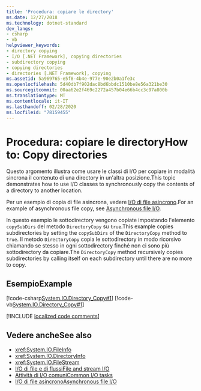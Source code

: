 ```yaml
---
title: 'Procedura: copiare le directory'
ms.date: 12/27/2018
ms.technology: dotnet-standard
dev_langs:
- csharp
- vb
helpviewer_keywords:
- directory copying
- I/O [.NET Framework], copying directories
- subdirectory copying
- copying directories
- directories [.NET Framework], copying
ms.assetid: 5a969765-e5f8-4b4e-977e-90e2b0a1fe3c
ms.openlocfilehash: 5d40db7f902dac8bd6bbdc1510be8e56a321be30
ms.sourcegitcommit: 00aa62e2f469c2272a457b04e66b4cc3c97a800b
ms.translationtype: MT
ms.contentlocale: it-IT
ms.lasthandoff: 02/28/2020
ms.locfileid: "78159455"
---
```

# <a name="how-to-copy-directories"></a><span data-ttu-id="d1944-102">Procedura: copiare le directory</span><span class="sxs-lookup"><span data-stu-id="d1944-102">How to: Copy directories</span></span>
<span data-ttu-id="d1944-103">Questo argomento illustra come usare le classi di I/O per copiare in modalità sincrona il contenuto di una directory in un'altra posizione.</span><span class="sxs-lookup"><span data-stu-id="d1944-103">This topic demonstrates how to use I/O classes to synchronously copy the contents of a directory to another location.</span></span>

<span data-ttu-id="d1944-104">Per un esempio di copia di file asincrona, vedere [I/O di file asincrono](../../../docs/standard/io/asynchronous-file-i-o.md).</span><span class="sxs-lookup"><span data-stu-id="d1944-104">For an example of asynchronous file copy, see [Asynchronous file I/O](../../../docs/standard/io/asynchronous-file-i-o.md).</span></span>

<span data-ttu-id="d1944-105">In questo esempio le sottodirectory vengono copiate impostando l'elemento `copySubDirs` del metodo `DirectoryCopy` su `true`.</span><span class="sxs-lookup"><span data-stu-id="d1944-105">This example copies subdirectories by setting the `copySubDirs` of the `DirectoryCopy` method to `true`.</span></span> <span data-ttu-id="d1944-106">Il metodo `DirectoryCopy` copia le sottodirectory in modo ricorsivo chiamando se stesso in ogni sottodirectory finché non ci sono più sottodirectory da copiare.</span><span class="sxs-lookup"><span data-stu-id="d1944-106">The `DirectoryCopy` method recursively copies subdirectories by calling itself on each subdirectory until there are no more to copy.</span></span>  
  
## <a name="example"></a><span data-ttu-id="d1944-107">Esempio</span><span class="sxs-lookup"><span data-stu-id="d1944-107">Example</span></span>  
 [!code-csharp[System.IO.Directory_Copy#1](../../../samples/snippets/csharp/VS_Snippets_CLR_System/system.IO.Directory_Copy/cs/program.cs#1)]
 [!code-vb[System.IO.Directory_Copy#1](../../../samples/snippets/visualbasic/VS_Snippets_CLR_System/system.IO.Directory_Copy/vb/Program.vb#1)]  
  
[!INCLUDE [localized code comments](../../../includes/code-comments-loc.md)]

## <a name="see-also"></a><span data-ttu-id="d1944-108">Vedere anche</span><span class="sxs-lookup"><span data-stu-id="d1944-108">See also</span></span>

- <xref:System.IO.FileInfo>
- <xref:System.IO.DirectoryInfo>
- <xref:System.IO.FileStream>
- [<span data-ttu-id="d1944-109">I/O di file e di flussi</span><span class="sxs-lookup"><span data-stu-id="d1944-109">File and stream I/O</span></span>](../../../docs/standard/io/index.md)
- [<span data-ttu-id="d1944-110">Attività di I/O comuni</span><span class="sxs-lookup"><span data-stu-id="d1944-110">Common I/O tasks</span></span>](../../../docs/standard/io/common-i-o-tasks.md)
- [<span data-ttu-id="d1944-111">I/O di file asincrono</span><span class="sxs-lookup"><span data-stu-id="d1944-111">Asynchronous file I/O</span></span>](../../../docs/standard/io/asynchronous-file-i-o.md)
